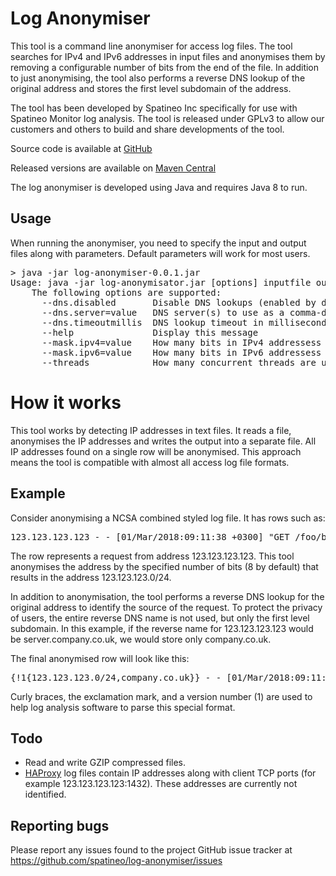 # Log Anonymiser

This tool is a command line anonymiser for access log files. The tool searches for IPv4 and IPv6 addresses in input files and anonymises them by removing a configurable number of bits from the end of the file. In addition to just anonymising, the tool also performs a reverse DNS lookup of the original address and stores the first level subdomain of the address.

The tool has been developed by Spatineo Inc specifically for use with Spatineo Monitor log analysis. The tool is released under GPLv3 to allow our customers and others to build and share developments of the tool.

Source code is available at [GitHub](https://github.com/spatineo/log-anonymiser/issues)

Released versions are available on [Maven Central](https://search.maven.org/#search%7Cga%7C1%7Cg%3A%22com.spatineo%22%20a%3A%22log-anonymiser%22)

The log anonymiser is developed using Java and requires Java 8 to run.

## Usage

When running the anonymiser, you need to specify the input and output files along with parameters. Default parameters will work for most users.

<pre>
> java -jar log-anonymiser-0.0.1.jar
Usage: java -jar log-anonymisator.jar [options] inputfile outputfile
	The following options are supported:
	  --dns.disabled       Disable DNS lookups (enabled by default)
	  --dns.server=value   DNS server(s) to use as a comma-delimited list, for example --dns.server=8.8.8.8,4.4.4.4 for Google public DNS (use system settings by default)
	  --dns.timeoutmillis  DNS lookup timeout in milliseconds (default 30000)
	  --help               Display this message
	  --mask.ipv4=value    How many bits in IPv4 addressess to mask / anonymise (default 8)
	  --mask.ipv6=value    How many bits in IPv6 addressess to mask / anonymise (default 80)
	  --threads            How many concurrent threads are used in parallel (default 32)
</pre>

# How it works

This tool works by detecting IP addresses in text files. It reads a file, anonymises the IP addresses and writes the output into a separate file. All IP addresses found on a single row will be anonymised.  This approach means the tool is compatible with almost all access log file formats.

## Example

Consider anonymising a NCSA combined styled log file. It has rows such as:

<pre>
123.123.123.123 - - [01/Mar/2018:09:11:38 +0300] "GET /foo/bar HTTP/1.0" 200 42 "-" "Some HTTP Client"
</pre>

The row represents a request from address 123.123.123.123. This tool anonymises the address by the specified number of bits (8 by default) that results in the address 123.123.123.0/24.

In addition to anonymisation, the tool performs a reverse DNS lookup for the original address to identify the source of the request. To protect the privacy of users, the entire reverse DNS name is not used, but only the first level subdomain. In this example, if the reverse name for 123.123.123.123 would be server.company.co.uk, we would store only company.co.uk.

The final anonymised row will look like this:

<pre>
{!1{123.123.123.0/24,company.co.uk}} - - [01/Mar/2018:09:11:38 +0300] "GET /foo/bar HTTP/1.0" 200 42 "-" "Some HTTP Client"
</pre>

Curly braces, the exclamation mark, and a version number (1) are used to help log analysis software to parse this special format.

## Todo

* Read and write GZIP compressed files.
* [HAProxy](http://www.haproxy.org/) log files contain IP addresses along with client TCP ports (for example 123.123.123.123:1432). These addresses are currently not identified.

## Reporting bugs

Please report any issues found to the project GitHub issue tracker at https://github.com/spatineo/log-anonymiser/issues

